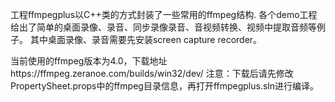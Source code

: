 工程ffmpegplus以C++类的方式封装了一些常用的ffmpeg结构.
各个demo工程给出了简单的桌面录像、录音、同步录像录音、音视频转换、视频中提取音频等例子。
其中桌面录像、录音需要先安装screen capture recorder。

当前使用的ffmpeg版本为4.0，下载地址https://ffmpeg.zeranoe.com/builds/win32/dev/
注意：下载后请先修改PropertySheet.props中的ffmpeg目录信息，再打开ffmpegplus.sln进行编译。
